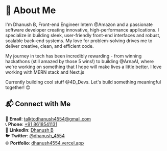 # 💫 About Me

I'm Dhanush B, Front-end Engineer Intern @Amazon and a passionate software developer creating innovative, high-performance applications. I specialize in building sleek, user-friendly front-end interfaces and robust, scalable back-end systems. My love for problem-solving drives me to deliver creative, clean, and efficient code.


My journey in tech has been incredibly rewarding - from winning hackathons (still amazed by those 5 wins!) to building @ArnaAI, where we're working on something that I hope will make lives a little better. I love working with MERN stack and Next.js

Currently building cool stuff @4D_Devs. Let's build something meaningful together! 😊

## 📬 Connect with Me  

📧 **Email**: [talktodhanush4554@gmail.com](mailto:talktodhanush4554@gmail.com)  
📞 **Phone**: [+91 8618541131](tel:+918618541131)  
💼 **LinkedIn**: [Dhanush B](https://www.linkedin.com/in/dhanush-b-469306249/)  
🐦 **Twitter**: [@dhanush_4554](https://x.com/dhanush_4554)  
🌐 **Portfolio**: [dhanush4554.vercel.app](https://dhanush4554.vercel.app/)  
